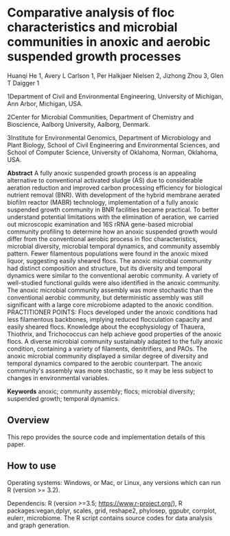 # Comparative analysis of floc characteristics and microbial communities in anoxic and aerobic suspended growth processes

Huanqi He 1, Avery L Carlson 1, Per Halkjaer Nielsen 2, Jizhong Zhou 3, Glen T Daigger 1

1Department of Civil and Environmental Engineering, University of Michigan, Ann Arbor, Michigan, USA.

2Center for Microbial Communities, Department of Chemistry and Bioscience, Aalborg University, Aalborg, Denmark.

3Institute for Environmental Genomics, Department of Microbiology and Plant Biology, School of Civil Engineering and Environmental Sciences, and School of Computer Science, University of Oklahoma, Norman, Oklahoma, USA.

**Abstract**
A fully anoxic suspended growth process is an appealing alternative to conventional activated sludge (AS) due to considerable aeration reduction and improved carbon processing efficiency for biological nutrient removal (BNR). With development of the hybrid membrane aerated biofilm reactor (MABR) technology, implementation of a fully anoxic suspended growth community in BNR facilities became practical. To better understand potential limitations with the elimination of aeration, we carried out microscopic examination and 16S rRNA gene-based microbial community profiling to determine how an anoxic suspended growth would differ from the conventional aerobic process in floc characteristics, microbial diversity, microbial temporal dynamics, and community assembly pattern. Fewer filamentous populations were found in the anoxic mixed liquor, suggesting easily sheared flocs. The anoxic microbial community had distinct composition and structure, but its diversity and temporal dynamics were similar to the conventional aerobic community. A variety of well-studied functional guilds were also identified in the anoxic community. The anoxic microbial community assembly was more stochastic than the conventional aerobic community, but deterministic assembly was still significant with a large core microbiome adapted to the anoxic condition. PRACTITIONER POINTS: Flocs developed under the anoxic conditions had less filamentous backbones, implying reduced flocculation capacity and easily sheared flocs. Knowledge about the ecophysiology of Thauera, Thiothrix, and Trichococcus can help achieve good properties of the anoxic flocs. A diverse microbial community sustainably adapted to the fully anoxic condition, containing a variety of filaments, denitrifiers, and PAOs. The anoxic microbial community displayed a similar degree of diversity and temporal dynamics compared to the aerobic counterpart. The anoxic community's assembly was more stochastic, so it may be less subject to changes in environmental variables.

**Keywords**
anoxic; community assembly; flocs; microbial diversity; suspended growth; temporal dynamics.

## Overview
This repo provides the source code and implementation details of this paper.

## How to use 
Operating systems: Windows, or Mac, or Linux, any versions which can run R (version >= 3.2).

Dependencis: R (version >=3.5; https://www.r-project.org/), R packages:vegan,dplyr, scales, grid, reshape2, phylosep, ggpubr, corrplot, eulerr, microbiome.
The R script contains source codes for data analysis and graph generation.


